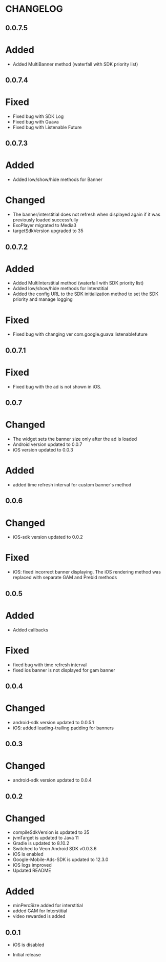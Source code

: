 # CHANGELOG

## 0.0.7.5
# Added
* Added  MultiBanner method (waterfall with SDK priority list)

## 0.0.7.4
# Fixed
* Fixed bug with SDK Log
* Fixed bug with Guava
* Fixed bug with Listenable Future

## 0.0.7.3
# Added
* Added low/show/hide methods for Banner

# Changed
* The banner/interstitial does not refresh when displayed again if it was previously loaded successfully
* ExoPlayer migrated to Media3
* targetSdkVersion upgraded to 35

## 0.0.7.2
# Added
* Added  MultiInterstitial method (waterfall with SDK priority list)
* Added low/show/hide methods for Interstitial
* Added the config URL to the SDK initialization method to set the SDK priority and manage logging

# Fixed
* Fixed bug with changing ver com.google.guava:listenablefuture

## 0.0.7.1
# Fixed
* Fixed bug with the ad is not shown in iOS. 

## 0.0.7
# Changed
* The widget sets the banner size only after the ad is loaded
* Android version updated to 0.0.7
* iOS version updated to 0.0.3

# Added
* added time refresh interval for custom banner's method

## 0.0.6
# Changed
* iOS-sdk version updated to 0.0.2

# Fixed
* iOS: fixed incorrect banner displaying. The iOS rendering method was replaced with separate GAM and Prebid methods

## 0.0.5
# Added
* Added callbacks

# Fixed
* fixed bug with time refresh interval
* fixed ios banner is not displayed for gam banner

## 0.0.4
# Changed
* android-sdk version updated to 0.0.5.1
* iOS: added leading-trailing padding for banners

## 0.0.3
# Changed
* android-sdk version updated to 0.0.4

## 0.0.2
# Changed
* compileSdkVersion is updated to 35
* jvmTarget is updated to Java 11
* Gradle is updated to 8.10.2
* Switched to Veon Android SDK v0.0.3.6
* iOS is enabled
* Google-Mobile-Ads-SDK is updated to 12.3.0
* iOS logs improved
* Updated README

# Added
* minPercSize added for interstitial
* added GAM for Interstitial
* video rewarded is added

## 0.0.1
* iOS is disabled


* Initial release